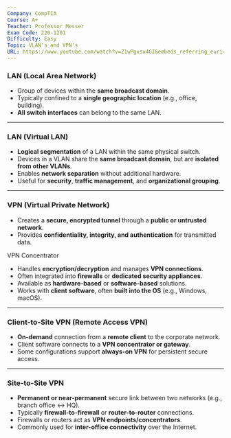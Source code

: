 ```yaml
---
Company: CompTIA
Course: A+
Teacher: Professor Messer
Exam Code: 220-1201
Difficulty: Easy
Topic: VLAN's and VPN's
URL: https://www.youtube.com/watch?v=Z1wPgxsx4GI&embeds_referring_euri=https%3A%2F%2Fwww.professormesser.com%2F&source_ve_path=MjM4NTE
---
```

### LAN (Local Area Network)

- Group of devices within the **same broadcast domain**.
- Typically confined to a **single geographic location** (e.g., office, building).
- **All switch interfaces** can belong to the same LAN.
    

---

### LAN (Virtual LAN)

- **Logical segmentation** of a LAN within the same physical switch.
- Devices in a VLAN share the **same broadcast domain**, but are **isolated from other VLANs**.
- Enables **network separation** without additional hardware.
- Useful for **security**, **traffic management**, and **organizational grouping**.
    

---

### VPN (Virtual Private Network)

- Creates a **secure, encrypted tunnel** through a **public or untrusted network**.
- Provides **confidentiality, integrity, and authentication** for transmitted data.
    

VPN Concentrator

- Handles **encryption/decryption** and manages **VPN connections**.
- Often integrated into **firewalls** or **dedicated security appliances**.
- Available as **hardware-based** or **software-based** solutions.
- Works with **client software**, often **built into the OS** (e.g., Windows, macOS).
    

---

### Client-to-Site VPN (Remote Access VPN)

- **On-demand** connection from a **remote client** to the corporate network.
- Client software connects to a **VPN concentrator or gateway**.
- Some configurations support **always-on VPN** for persistent secure access.
    

---

### Site-to-Site VPN

- **Permanent or near-permanent** secure link between two networks (e.g., branch office ↔ HQ).
- Typically **firewall-to-firewall** or **router-to-router** connections.
- Firewalls or routers act as **VPN endpoints/concentrators**.
- Commonly used for **inter-office connectivity** over the Internet.